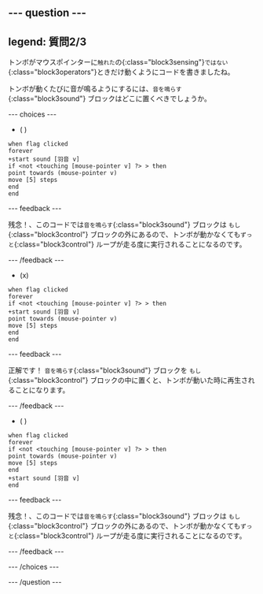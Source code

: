 
--- question ---
---
legend: 質問2/3
---

トンボがマウスポインターに`触れた`の{:class="block3sensing"}`ではない`{:class="block3operators"}ときだけ動くようにコードを書きましたね。

トンボが動くたびに音が鳴るようにするには、`音を鳴らす`{:class="block3sound"} ブロックはどこに置くべきでしょうか。

--- choices ---

- ( )

```blocks3
when flag clicked
forever
+start sound [羽音 v]
if <not <touching [mouse-pointer v] ?> > then
point towards (mouse-pointer v)
move [5] steps
end
end
```

--- feedback ---

残念！、このコードでは`音を鳴らす`{:class="block3sound"} ブロックは `もし`{:class="block3control"} ブロックの外にあるので、トンボが動かなくても`ずっと`{:class="block3control"} ループが走る度に実行されることになるのです。

--- /feedback ---

- (x)

```blocks3
when flag clicked
forever
if <not <touching [mouse-pointer v] ?> > then
+start sound [羽音 v]
point towards (mouse-pointer v)
move [5] steps
end
end
```

  --- feedback ---

正解です！ `音を鳴らす`{:class="block3sound"} ブロックを `もし`{:class="block3control"} ブロックの中に置くと、トンボが動いた時に再生されることになります。

  --- /feedback ---

- ( )


```blocks3
when flag clicked
forever
if <not <touching [mouse-pointer v] ?> > then
point towards (mouse-pointer v)
move [5] steps
end
+start sound [羽音 v]
end
```

  --- feedback ---

残念！、このコードでは`音を鳴らす`{:class="block3sound"} ブロックは `もし`{:class="block3control"} ブロックの外にあるので、トンボが動かなくても`ずっと`{:class="block3control"} ループが走る度に実行されることになるのです。

  --- /feedback ---

--- /choices ---

--- /question ---
